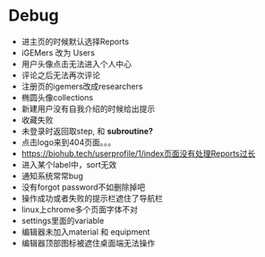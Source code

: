 # Debug 

- 进主页的时候默认选择Reports
- iGEMers 改为 Users
- 用户头像点击无法进入个人中心
- 评论之后无法再次评论
- 注册页的igemers改成researchers
- 椭圆头像collections
- 新建用户没有自我介绍的时候给出提示
- 收藏失败
- 未登录时返回取step, 和 **subroutine?**
- 点击logo来到404页面。。。
- https://biohub.tech/userprofile/1/index页面没有处理Reports过长
- 进入某个label中，sort无效
- 通知系统常常bug
- 没有forgot password不如删除掉吧
- 操作成功或者失败的提示栏遮住了导航栏
- linux上chrome多个页面字体不对
- settings里面的variable
- 编辑器未加入material 和 equipment
- 编辑器顶部图标被遮住桌面端无法操作